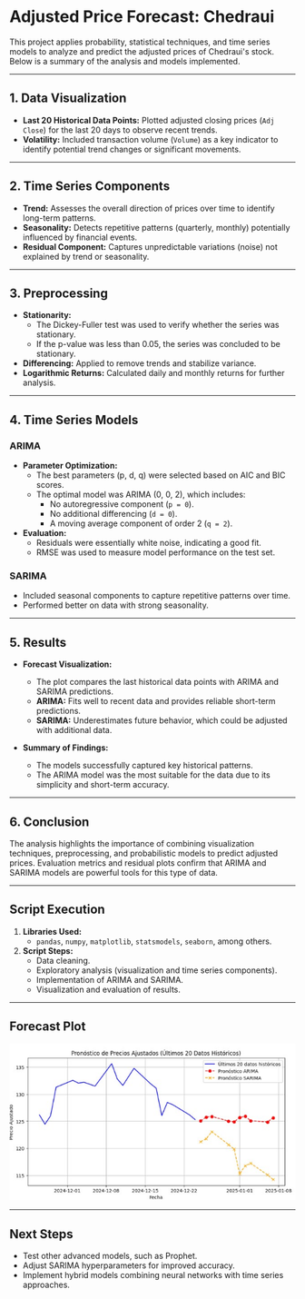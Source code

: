 # **Adjusted Price Forecast: Chedraui**
This project applies probability, statistical techniques, and time series models to analyze and predict the adjusted prices of Chedraui's stock. Below is a summary of the analysis and models implemented.

---

## **1. Data Visualization**
- **Last 20 Historical Data Points:** Plotted adjusted closing prices (`Adj Close`) for the last 20 days to observe recent trends.  
- **Volatility:** Included transaction volume (`Volume`) as a key indicator to identify potential trend changes or significant movements.

---

## **2. Time Series Components**
- **Trend:** Assesses the overall direction of prices over time to identify long-term patterns.  
- **Seasonality:** Detects repetitive patterns (quarterly, monthly) potentially influenced by financial events.  
- **Residual Component:** Captures unpredictable variations (noise) not explained by trend or seasonality.

---

## **3. Preprocessing**
- **Stationarity:**  
  - The Dickey-Fuller test was used to verify whether the series was stationary.  
  - If the p-value was less than 0.05, the series was concluded to be stationary.  
- **Differencing:** Applied to remove trends and stabilize variance.  
- **Logarithmic Returns:** Calculated daily and monthly returns for further analysis.  

---

## **4. Time Series Models**
### **ARIMA**  
- **Parameter Optimization:**  
  - The best parameters (p, d, q) were selected based on AIC and BIC scores.  
  - The optimal model was ARIMA (0, 0, 2), which includes:  
    - No autoregressive component (`p = 0`).  
    - No additional differencing (`d = 0`).  
    - A moving average component of order 2 (`q = 2`).  
- **Evaluation:**  
  - Residuals were essentially white noise, indicating a good fit.  
  - RMSE was used to measure model performance on the test set.

### **SARIMA**  
- Included seasonal components to capture repetitive patterns over time.  
- Performed better on data with strong seasonality.

---

## **5. Results**
- **Forecast Visualization:**  
  - The plot compares the last historical data points with ARIMA and SARIMA predictions.  
  - **ARIMA:** Fits well to recent data and provides reliable short-term predictions.  
  - **SARIMA:** Underestimates future behavior, which could be adjusted with additional data.  

- **Summary of Findings:**  
  - The models successfully captured key historical patterns.  
  - The ARIMA model was the most suitable for the data due to its simplicity and short-term accuracy.  

---

## **6. Conclusion**
The analysis highlights the importance of combining visualization techniques, preprocessing, and probabilistic models to predict adjusted prices. Evaluation metrics and residual plots confirm that ARIMA and SARIMA models are powerful tools for this type of data.

---

## **Script Execution**
1. **Libraries Used:**  
   - `pandas`, `numpy`, `matplotlib`, `statsmodels`, `seaborn`, among others.  
2. **Script Steps:**  
   - Data cleaning.  
   - Exploratory analysis (visualization and time series components).  
   - Implementation of ARIMA and SARIMA.  
   - Visualization and evaluation of results.  

---

## **Forecast Plot**
![Forecast Plot](Iamge/pronostico.jpg)

---

## **Next Steps**
- Test other advanced models, such as Prophet.  
- Adjust SARIMA hyperparameters for improved accuracy.  
- Implement hybrid models combining neural networks with time series approaches.

